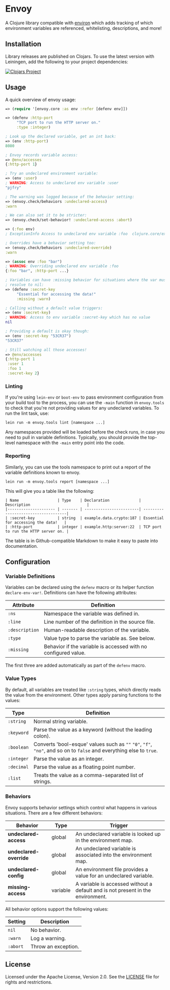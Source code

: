 Envoy
=====

A Clojure library compatible with [environ](https://github.com/weavejester/environ)
which adds tracking of which environment variables are referenced, whitelisting,
descriptions, and more!

## Installation

Library releases are published on Clojars. To use the latest version with
Leiningen, add the following to your project dependencies:

[![Clojars Project](http://clojars.org/amperity/envoy/latest-version.svg)](http://clojars.org/amperity/envoy)

## Usage

A quick overview of envoy usage:

```clojure
=> (require '[envoy.core :as env :refer [defenv env]])

=> (defenv :http-port
     "TCP port to run the HTTP server on."
     :type :integer)

; Look up the declared variable, get an int back:
=> (env :http-port)
8080

; Envoy records variable access:
=> @env/accesses
{:http-port 1}

; Try an undeclared environment variable:
=> (env :user)
; WARNING: Access to undeclared env variable :user
"pjfry"

; The warning was logged because of the behavior setting:
=> (envoy.check/behaviors :undeclared-access)
:warn

; We can also set it to be stricter:
=> (envoy.check/set-behavior! :undeclared-access :abort)

=> (:foo env)
; ExceptionInfo Access to undeclared env variable :foo  clojure.core/ex-info

; Overrides have a behavior setting too:
=> (envoy.check/behaviors :undeclared-override)
:warn

=> (assoc env :foo "bar")
; WARNING: Overriding undeclared env variable :foo
{:foo "bar", :http-port ...}

; Variables can have :missing behavior for situations where the var must not
; resolve to nil:
=> (defenv :secret-key
     "Essential for accessing the data!"
     :missing :warn)

; Calling without a default value triggers:
=> (env :secret-key)
; WARNING: Access to env variable :secret-key which has no value
nil

; Providing a default is okay though:
=> (env :secret-key "53CR37")
"53CR37"

; Still watching all those accesses!
=> @env/accesses
{:http-port 1
 :user 1
 :foo 1
 :secret-key 2}
```

### Linting

If you're using `lein-env` or `boot-env` to pass environment configuration from
your build tool to the process, you can use the `-main` function in
`envoy.tools` to check that you're not providing values for any undeclared
variables. To run the lint task, use:

```
lein run -m envoy.tools lint [namespace ...]
```

Any namespaces provided will be loaded before the check runs, in case you need
to pull in variable definitions. Typically, you should provide the top-level
namespace with the `-main` entry point into the code.

### Reporting

Similarly, you can use the tools namespace to print out a report of the variable
definitions known to envoy.

```
lein run -m envoy.tools report [namespace ...]
```

This will give you a table like the following:

```
| Name                 | Type    | Declaration             | Description                         |
|--------------------- | ------- | ------------------------| ------------------------------------|
| :secret-key          | string  | example.data.crypto:187 | Essential for accessing the data!   |
| :http-port           | integer | example.http:server:22  | TCP port to run the HTTP server on. |
```

The table is in Github-compatible Markdown to make it easy to paste into
documentation.

## Configuration

### Variable Definitions

Variables can be declared using the `defenv` macro or its helper function
`declare-env-var!`. Definitions can have the following attributes:

| Attribute      | Definition |
| -------------- | ---------- |
| `:ns`          | Namespace the variable was defined in. |
| `:line`        | Line number of the definition in the source file. |
| `:description` | Human-readable description of the variable. |
| `:type`        | Value type to parse the variable as. See below. |
| `:missing`     | Behavior if the variable is accessed with no configured value. |

The first three are added automatically as part of the `defenv` macro.

### Value Types

By default, all variables are treated like `:string` types, which directly reads
the value from the environment. Other types apply parsing functions to the
values:

| Type       | Definition |
| ---------- | ---------- |
| `:string`  | Normal string variable. |
| `:keyword` | Parse the value as a keyword (without the leading colon). |
| `:boolean` | Converts 'bool-esque' values such as `""` `"0"`, `"f"`, `"no"`, and so on to `false` and everything else to `true`. |
| `:integer` | Parse the value as an integer. |
| `:decimal` | Parse the value as a floating point number. |
| `:list`    | Treats the value as a comma-separated list of strings. |

### Behaviors

Envoy supports behavior settings which control what happens in various
situations. There are a few different behaviors:

| Behavior                | Type     | Trigger     |
| ----------------------- | -------- | ----------- |
| **undeclared-access**   | global   | An undeclared variable is looked up in the environment map. |
| **undeclared-override** | global   | An undeclared variable is associated into the environment map. |
| **undeclared-config**   | global   | An environment file provides a value for an undeclared variable. |
| **missing-access**      | variable | A variable is accessed without a default and is not present in the environment. |

All behavior options support the following values:

| Setting      | Description |
| ------------ | ----------- |
| `nil`        | No behavior. |
| `:warn`      | Log a warning. |
| `:abort`     | Throw an exception. |

## License

Licensed under the Apache License, Version 2.0. See the [LICENSE](LICENSE) file
for rights and restrictions.
